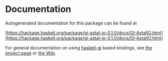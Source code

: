 # Documentation
Autogenerated documentation for this package can be found at

[https://hackage.haskell.org/package/gi-astal-io-0.1.0/docs/GI-AstalIO.html](https://hackage.haskell.org/package/gi-astal-io-0.1.0/docs/GI-AstalIO.html)

For general documentation on using [haskell-gi](https://github.com/haskell-gi/haskell-gi) based bindings, see [the project page](https://github.com/haskell-gi/haskell-gi) or [the Wiki](https://github.com/haskell-gi/haskell-gi/wiki).
